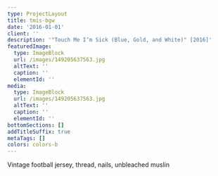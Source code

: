 ```yaml
---
type: ProjectLayout
title: tmis-bgw
date: '2016-01-01'
client: ''
description: '"Touch Me I’m Sick (Blue, Gold, and White)" [2016]'
featuredImage:
  type: ImageBlock
  url: /images/149205637563.jpg
  altText: ''
  caption: ''
  elementId: ''
media:
  type: ImageBlock
  url: /images/149205637563.jpg
  altText: ''
  caption: ''
  elementId: ''
bottomSections: []
addTitleSuffix: true
metaTags: []
colors: colors-b
---
```

Vintage football jersey, thread, nails, unbleached muslin
